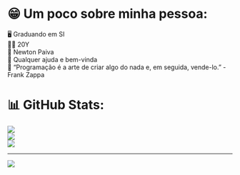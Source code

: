# 😁 Um poco sobre minha pessoa:
🖥️ Graduando em SI<br>🙋‍♂️ 20Y<br>📘 Newton Paiva<br>🤝 Qualquer ajuda e bem-vinda<br>💬 “Programação é a arte de criar algo do nada e, em seguida, vende-lo.” -Frank Zappa


# 📊 GitHub Stats:
![](https://github-readme-stats.vercel.app/api?username=Viniciusalvescr&theme=dark&hide_border=false&include_all_commits=false&count_private=false)<br/>
![](https://github-readme-streak-stats.herokuapp.com/?user=Viniciusalvescr&theme=dark&hide_border=false)<br/>
![](https://github-readme-stats.vercel.app/api/top-langs/?username=Viniciusalvescr&theme=dark&hide_border=false&include_all_commits=false&count_private=false&layout=compact)

---
[![](https://visitcount.itsvg.in/api?id=Viniciusalvescr&icon=5&color=12)](https://visitcount.itsvg.in)

<!-- Proudly created with GPRM ( https://gprm.itsvg.in ) -->
